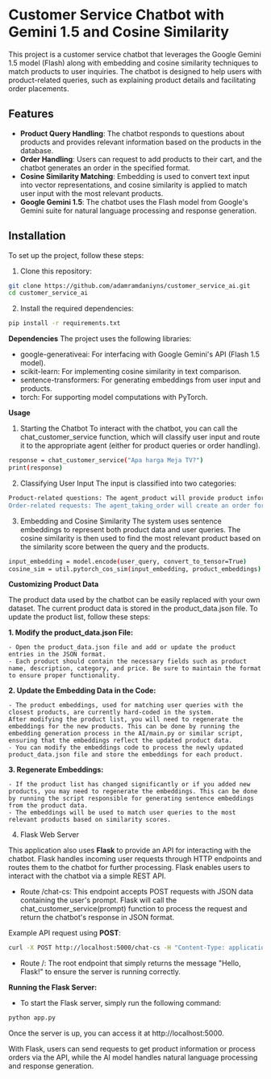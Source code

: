 # Customer Service Chatbot with Gemini 1.5 and Cosine Similarity

This project is a customer service chatbot that leverages the Google Gemini 1.5 model (Flash) along with embedding and cosine similarity techniques to match products to user inquiries. The chatbot is designed to help users with product-related queries, such as explaining product details and facilitating order placements.

## Features

- **Product Query Handling**: The chatbot responds to questions about products and provides relevant information based on the products in the database.
- **Order Handling**: Users can request to add products to their cart, and the chatbot generates an order in the specified format.
- **Cosine Similarity Matching**: Embedding is used to convert text input into vector representations, and cosine similarity is applied to match user input with the most relevant products.
- **Google Gemini 1.5**: The chatbot uses the Flash model from Google's Gemini suite for natural language processing and response generation.

## Installation

To set up the project, follow these steps:

1. Clone this repository:

```bash
git clone https://github.com/adamramdaniyns/customer_service_ai.git
cd customer_service_ai
```
2. Install the required dependencies:
```bash
pip install -r requirements.txt
```
**Dependencies**
The project uses the following libraries:

- google-generativeai: For interfacing with Google Gemini's API (Flash 1.5 model).
- scikit-learn: For implementing cosine similarity in text comparison.
- sentence-transformers: For generating embeddings from user input and products.
- torch: For supporting model computations with PyTorch.

**Usage**
1. Starting the Chatbot
To interact with the chatbot, you can call the chat_customer_service function, which will classify user input and route it to the appropriate agent (either for product queries or order handling).
```bash
response = chat_customer_service("Apa harga Meja TV?")
print(response)
```
2. Classifying User Input
The input is classified into two categories:

```bash
Product-related questions: The agent_product will provide product information based on the closest match to the user's query.
Order-related requests: The agent_taking_order will create an order for the product that the user requests.
```

3. Embedding and Cosine Similarity
The system uses sentence embeddings to represent both product data and user queries. The cosine similarity is then used to find the most relevant product based on the similarity score between the query and the products.
```bash
input_embedding = model.encode(user_query, convert_to_tensor=True)
cosine_sim = util.pytorch_cos_sim(input_embedding, product_embeddings)
```

**Customizing Product Data**

The product data used by the chatbot can be easily replaced with your own dataset. The current product data is stored in the product_data.json file. To update the product list, follow these steps:

**1. Modify the product_data.json File:**

    - Open the product_data.json file and add or update the product entries in the JSON format.
    - Each product should contain the necessary fields such as product name, description, category, and price. Be sure to maintain the format to ensure proper functionality.

**2. Update the Embedding Data in the Code:**

    - The product embeddings, used for matching user queries with the closest products, are currently hard-coded in the system.
    After modifying the product list, you will need to regenerate the embeddings for the new products. This can be done by running the embedding generation process in the AI/main.py or similar script, ensuring that the embeddings reflect the updated product data.
    - You can modify the embeddings code to process the newly updated product_data.json file and store the embeddings for each product.

**3. Regenerate Embeddings:**

    - If the product list has changed significantly or if you added new products, you may need to regenerate the embeddings. This can be done by running the script responsible for generating sentence embeddings from the product data.
    - The embeddings will be used to match user queries to the most relevant products based on similarity scores.


4. Flask Web Server

This application also uses **Flask** to provide an API for interacting with the chatbot. Flask handles incoming user requests through HTTP endpoints and routes them to the chatbot for further processing. Flask enables users to interact with the chatbot via a simple REST API.

- Route /chat-cs: This endpoint accepts POST requests with JSON data containing the user's prompt. Flask will call the chat_customer_service(prompt) function to process the request and return the chatbot's response in JSON format.

Example API request using **POST**:

```bash
curl -X POST http://localhost:5000/chat-cs -H "Content-Type: application/json" -d '{"prompt": "What is the price of the TV table?"}'
```

- Route /: The root endpoint that simply returns the message "Hello, Flask!" to ensure the server is running correctly.

**Running the Flask Server:**
- To start the Flask server, simply run the following command:

```bash
python app.py
```

Once the server is up, you can access it at http://localhost:5000.

With Flask, users can send requests to get product information or process orders via the API, while the AI model handles natural language processing and response generation.

